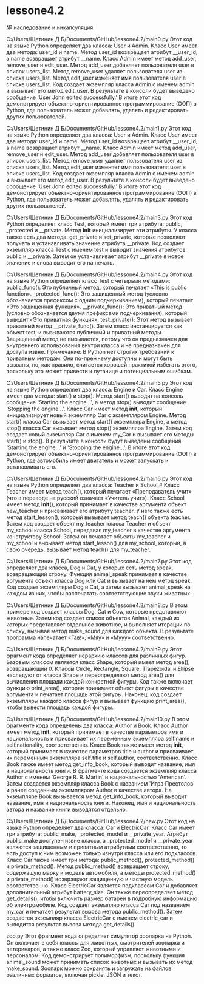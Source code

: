 # lessone4.2
№ наследование и инкапсуляция

C:/Users/Щетинин Д Б/Documents/GitHub/lessone4.2/main0.py
Этот код на языке Python определяет два класса: User и Admin.
Класс User имеет два метода: user_id и name.
Метод user_id возвращает атрибут __user_id, а name возвращает атрибут __name.
Класс Admin имеет метод add_user, remove_user и edit_user.
Метод add_user добавляет пользователя user в список users_list.
Метод remove_user удаляет пользователя user из списка users_list.
Метод edit_user изменяет имя пользователя user в списке users_list.
Код создает экземпляр класса Admin с именем admin и вызывает его метод edit_user.
В результате в консоли будет выведено сообщение 'User John edited successfully.'
В итоге этот код демонстрирует объектно-ориентированное программирование (ООП) в Python,
 где пользователь может добавлять, удалять и редактировать других пользователей.

C:/Users/Щетинин Д Б/Documents/GitHub/lessone4.2/main1.py
Этот код на языке Python определяет два класса: User и Admin.
Класс User имеет два метода: user_id и name.
Метод user_id возвращает атрибут __user_id, а name возвращает атрибут __name.
Класс Admin имеет метод add_user, remove_user и edit_user.
Метод add_user добавляет пользователя user в список users_list.
Метод remove_user удаляет пользователя user из списка users_list.
Метод edit_user изменяет имя пользователя user в списке users_list.
Код создает экземпляр класса Admin с именем admin и вызывает его метод edit_user.
В результате в консоли будет выведено сообщение 'User John edited successfully.'
В итоге этот код демонстрирует объектно-ориентированное программирование (ООП) в Python,
 где пользователь может добавлять, удалять и редактировать других пользователей.

C:/Users/Щетинин Д Б/Documents/GitHub/lessone4.2/main3.py
Этот код Python определяет класс Test, который имеет три атрибута: public, _protected и __private.
Метод __init__ инициализирует эти атрибуты.
У класса также есть два метода: get_private и set_private, которые позволяют получать
 и устанавливать значение атрибута __private.
Код создает экземпляр класса Test с именем test и выводит значения атрибутов public и __private.
Затем он устанавливает атрибут __private в новое значение и снова выводит его на печать.

C:/Users/Щетинин Д Б/Documents/GitHub/lessone4.2/main4.py
Этот код на языке Python определяет класс Test с четырьмя методами:
 public_func(): Это публичный метод, который печатает «This is public function».
 _protected_func():
Это защищенный метод (условно обозначается префиксом с одним подчеркиванием),
  который печатает «Это защищенная функция».
 __private_func(): Это приватный метод (условно обозначается двумя префиксами подчеркивания),
  который выводит «Это приватная функция».
 test_private(): Этот метод вызывает приватный метод __private_func().
Затем класс инстанцируется как объект test, и вызываются публичный и приватный методы.
Защищенный метод не вызывается, потому что он предназначен для внутреннего использования
 внутри класса и не предназначен для доступа извне.
Примечание: В Python нет строгих требований к приватным методам.
Они по-прежнему доступны и могут быть вызваны, но, как правило,
 считается хорошей практикой избегать этого, поскольку это может привести к путанице и потенциальным ошибкам.

C:/Users/Щетинин Д Б/Documents/GitHub/lessone4.2/main5.py
Этот код на языке Python определяет два класса: Engine и Car.
Класс Engine имеет два метода: start() и stop().
Метод start() выводит на консоль сообщение 'Starting the engine...',
 а метод stop() выводит сообщение 'Stopping the engine...'.
Класс Car имеет метод __init__, который инициализирует новый экземпляр Car с экземпляром Engine.
Метод start() класса Car вызывает метод start() экземпляра Engine,
 а метод stop() класса Car вызывает метод stop() экземпляра Engine.
Затем код создает новый экземпляр Car с именем my_Car и вызывает его методы start() и stop().
В результате в консоли будут выведены сообщения 'Starting the engine...' и 'Stopping the engine...'.
В итоге этот код демонстрирует объектно-ориентированное программирование (ООП) в Python,
 где автомобиль имеет двигатель и может запускать и останавливать его.

C:/Users/Щетинин Д Б/Documents/GitHub/lessone4.2/main6.py
Этот код на языке Python определяет два класса: Teacher и School.#
Класс Teacher имеет метод teach(),
 который печатает «Преподаватель учит» (что в переводе на русский означает «Учитель учит»).
Класс School имеет метод __init__(),
 который принимает в качестве аргумента объект new_teacher и присваивает его атрибуту teacher.
У него также есть метод start_lesson(), который вызывает метод teach() объекта teacher.
Затем код создает объект my_teacher класса Teacher и объект my_school класса School,
 передавая my_teacher в качестве аргумента конструктору School.
Затем он печатает объекты my_teacher и my_school и вызывает метод start_lesson() для my_school,
 который, в свою очередь, вызывает метод teach() для my_teacher.

C:/Users/Щетинин Д Б/Documents/GitHub/lessone4.2/main7.py
Этот код определяет два класса, Dog и Cat, у которых есть метод speak,
 возвращающий строку. Функция animal_speak принимает в качестве аргумента
 объект класса Dog или Cat и вызывает на нем метод speak.
Код создает экземпляры Dog и Cat, а затем вызывает animal_speak на каждом из них,
 чтобы распечатать соответствующие звуки животных.

C:/Users/Щетинин Д Б/Documents/GitHub/lessone4.2/main8.py
В этом примере код создает классы Dog, Cat и Cow, которые представляют животные.
Затем код создает список объектов Animal, каждый из которых представляет отдельное животное,
 и выполняет итерации по списку, вызывая метод make_sound для каждого объекта.
В результате программа напечатает «Гав!», «Мяу» и «Мууу» соответственно.

C:/Users/Щетинин Д Б/Documents/GitHub/lessone4.2/main9.py
Этот фрагмент кода определяет иерархию классов для различных фигур.
 Базовым классом является класс Shape, который имеет метод area(), возвращающий 0.
Классы Circle, Rectangle, Square, Trapezoidal и Ellipse наследуют от класса Shape
 и переопределяют метод area() для вычисления площади каждой конкретной фигуры.
Код также включает функцию print_area(), которая принимает объект фигуры в качестве аргумента
 и печатает площадь этой фигуры. Наконец, код создает экземпляры каждого класса фигур
 и вызывает функцию print_area(), чтобы вывести площадь каждой фигуры.

C:/Users/Щетинин Д Б/Documents/GitHub/lessone4.2/main10.py
В этом фрагменте кода определены два класса: Author и Book.
Класс Author имеет метод __init__, который принимает в качестве параметров имя и национальность
 и присваивает их переменным экземпляра self.name и self.nationality, соответственно.
Класс Book также имеет метод __init__, который принимает в качестве параметров title и author
 и присваивает их переменным экземпляра self.title и self.author, соответственно.
Класс Book также имеет метод get_info_book, который выводит название, имя и национальность книги.
В фрагменте кода создается экземпляр класса Author с именем 'George R. R. Martin'
 и национальностью 'American'. Затем создается экземпляр класса Book с названием 'Игра Престолов'
 и ранее созданным экземпляром Author в качестве автора.
На экземпляре Book вызывается метод get_info_book, который выводит название, имя и национальность книги.
Наконец, имя и национальность автора и название книги выводятся отдельно.

C:/Users/Щетинин Д Б/Documents/GitHub/lessone4.2/new.py
Этот код на языке Python определяет два класса: Car и ElectricCar.
Класс Car имеет три атрибута: public_make, _protected_model и __private_year. 
Атрибут public_make доступен извне класса, а _protected_model и __private_year являются защищенным 
 и приватным атрибутами соответственно, то есть доступ к ним возможен только изнутри класса или его подклассов.
Класс Car также имеет три метода: public_method(), protected_method() и private_method(). 
Метод public_method() возвращает строку, содержащую марку и модель автомобиля, 
 а методы protected_method() и private_method() возвращают защищенную и частную модель соответственно.
Класс ElectricCar является подклассом Car и добавляет дополнительный атрибут battery_size. 
Он также переопределяет метод get_details(), чтобы включить размер батареи в подробную информацию об электромобиле.
Код создает экземпляр класса Car под названием my_car и печатает результат вызова метода public_method(). 
Затем создается экземпляр класса ElectricCar с именем electric_car и выводится результат вызова метода get_details().

zoo.py
Этот фрагмент кода определяет симулятор зоопарка на Python. 
Он включает в себя классы для животных, смотрителей зоопарка и ветеринаров, 
 а также класс Zoo, который управляет животными и персоналом. 
Код демонстрирует полиморфизм, поскольку функция animal_sound может принимать список животных 
 и вызывать их метод make_sound. 
Зоопарк можно сохранять и загружать из файлов различных форматов, включая pickle, JSON и текст.